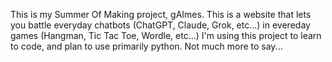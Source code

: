 This is my Summer Of Making project, gAImes.
This is a website that lets you battle everyday chatbots (ChatGPT, Claude, Grok, etc...) in evereday games (Hangman, Tic Tac Toe, Wordle, etc...)
I'm using this project to learn to code, and plan to use primarily python.
Not much more to say...
